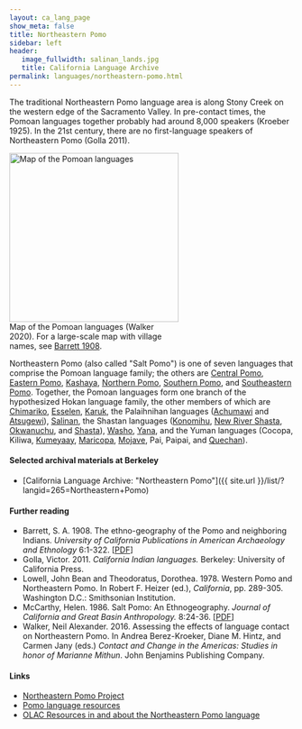 ```yaml
---
layout: ca_lang_page
show_meta: false
title: Northeastern Pomo
sidebar: left
header:
   image_fullwidth: salinan_lands.jpg
   title: California Language Archive
permalink: languages/northeastern-pomo.html
---
```


The traditional Northeastern Pomo language area is along Stony Creek on the western edge of the Sacramento Valley. In pre-contact times, the Pomoan languages together probably had around 8,000 speakers (Kroeber 1925). In the 21st century, there are no first-language speakers of Northeastern Pomo (Golla 2011).

<div class="image fit right" style="width: 300px;">
<img alt="Map of the Pomoan languages" src="{{ site.urlimg }}pomoan-languages-map-small.jpg" width="300px"/>
<div class="caption">
Map of the Pomoan languages (Walker 2020). For a large-scale map with village names, see <a href="https://berkeley.box.com/v/pomoan-languages-map">Barrett 1908</a>.
</div>
</div>

Northeastern Pomo (also called "Salt Pomo") is one of seven languages that comprise the Pomoan language family; the others are [Central Pomo](central-pomo.html), [Eastern Pomo](eastern-pomo.html), [Kashaya](kashaya.html), [Northern Pomo](northern-pomo.html),  [Southern Pomo](southern-pomo.html), and [Southeastern Pomo](southeastern-pomo.html). Together, the Pomoan languages form one branch of the hypothesized Hokan language family, the other members of which are [Chimariko](chimariko.html), [Esselen](esselen.html), [Karuk](karuk.html), the Palaihnihan languages ([Achumawi](achumawi.html) and [Atsugewi](atsugewi.html)), [Salinan](salinan.html), the Shastan languages ([Konomihu](konomihu.html), [New River Shasta](new-river-shasta.html), [Okwanuchu](okwanuchu.html), and [Shasta](shasta.html)), [Washo](washo.html), [Yana](yana.html), and the Yuman languages (Cocopa, Kiliwa, [Kumeyaay](kumeyaay.html), [Maricopa](maricopa.html), [Mojave](mojave.html), Pai, Paipai, and [Quechan](quechan.html)).

#### Selected archival materials at Berkeley

* [California Language Archive: "Northeastern Pomo"]({{ site.url }}/list/?langid=265=Northeastern+Pomo)

#### Further reading

* Barrett, S. A. 1908. The ethno-geography of the Pomo and neighboring Indians. *University of California Publications in American Archaeology and Ethnology* 6:1-322.
[[PDF](http://digitalassets.lib.berkeley.edu/anthpubs/ucb/text/ucp006-003-004.pdf)]
* Golla, Victor. 2011. *California Indian languages.* Berkeley: University of California Press.
* Lowell, John Bean and Theodoratus, Dorothea. 1978. Western Pomo and Northeastern Pomo. In Robert F. Heizer (ed.), *California*, pp. 289-305. Washington D.C.: Smithsonian Institution.
* McCarthy, Helen. 1986. Salt Pomo: An Ethnogeography. *Journal of California and Great Basin Anthropology.* 8:24-36.
[[PDF](https://escholarship.org/uc/item/33v8v3vt)]
* Walker, Neil Alexander. 2016. Assessing the effects of language contact on Northeastern Pomo. In Andrea Berez-Kroeker, Diane M. Hintz, and Carmen Jany (eds.) *Contact and Change in the Americas: Studies in honor of Marianne Mithun*. John Benjamins Publishing Company.

#### Links

* [Northeastern Pomo Project](http://wieldoc.org/?page_id=269)
* [Pomo language resources](https://cimcc.org/education-center/pomo-language-resource/)
* [OLAC Resources in and about the Northeastern Pomo language](http://www.language-archives.org/language/pef)


